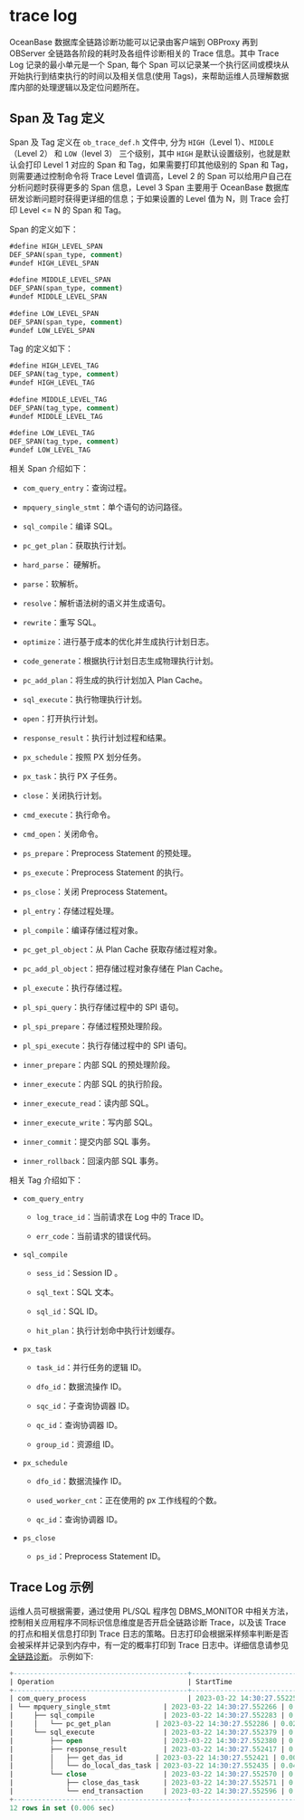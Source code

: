 # trace log

OceanBase 数据库全链路诊断功能可以记录由客户端到 OBProxy 再到 OBServer 全链路各阶段的耗时及各组件诊断相关的 Trace 信息。其中 Trace Log 记录的最小单元是一个 Span, 每个 Span 可以记录某一个执行区间或模块从开始执行到结束执行的时间以及相关信息(使用 Tags)，来帮助运维人员理解数据库内部的处理逻辑以及定位问题所在。

## Span 及 Tag 定义

Span 及 Tag 定义在 `ob_trace_def.h` 文件中, 分为 `HIGH`（Level 1）、`MIDDLE`（Level 2） 和 `LOW`（level 3） 三个级别，其中 `HIGH` 是默认设置级别，也就是默认会打印 Level 1 对应的 Span 和 Tag，如果需要打印其他级别的 Span 和 Tag，则需要通过控制命令将 Trace Level 值调高，Level 2 的 Span 可以给用户自己在分析问题时获得更多的 Span 信息，Level 3 Span 主要用于 OceanBase 数据库研发诊断问题时获得更详细的信息；于如果设置的 Level 值为 N，则 Trace 会打印 Level <= N 的 Span 和 Tag。

Span 的定义如下：

```sql
#define HIGH_LEVEL_SPAN
DEF_SPAN(span_type, comment)
#undef HIGH_LEVEL_SPAN
    
#define MIDDLE_LEVEL_SPAN
DEF_SPAN(span_type, comment)
#undef MIDDLE_LEVEL_SPAN
    
#define LOW_LEVEL_SPAN
DEF_SPAN(span_type, comment)
#undef LOW_LEVEL_SPAN
```

Tag 的定义如下：

```sql
#define HIGH_LEVEL_TAG
DEF_SPAN(tag_type, comment)
#undef HIGH_LEVEL_TAG
    
#define MIDDLE_LEVEL_TAG
DEF_SPAN(tag_type, comment)
#undef MIDDLE_LEVEL_TAG
    
#define LOW_LEVEL_TAG
DEF_SPAN(tag_type, comment)
#undef LOW_LEVEL_TAG
```

相关 Span 介绍如下：

* `com_query_entry`：查询过程。

* `mpquery_single_stmt`：单个语句的访问路径。

* `sql_compile`：编译 SQL。

* `pc_get_plan`：获取执行计划。

* `hard_parse`： 硬解析。

* `parse`：软解析。

* `resolve`：解析语法树的语义并生成语句。

* `rewrite`：重写 SQL。

* `optimize`：进行基于成本的优化并生成执行计划日志。

* `code_generate`：根据执行计划日志生成物理执行计划。

* `pc_add_plan`：将生成的执行计划加入 Plan Cache。

* `sql_execute`：执行物理执行计划。

* `open`：打开执行计划。

* `response_result`：执行计划过程和结果。

* `px_schedule`：按照 PX 划分任务。

* `px_task`：执行 PX 子任务。

* `close`：关闭执行计划。

* `cmd_execute`：执行命令。

* `cmd_open`：关闭命令。

* `ps_prepare`：Preprocess Statement 的预处理。

* `ps_execute`：Preprocess Statement 的执行。

* `ps_close`：关闭 Preprocess Statement。

* `pl_entry`：存储过程处理。

* `pl_compile`：编译存储过程对象。

* `pc_get_pl_object`：从 Plan Cache 获取存储过程对象。

* `pc_add_pl_object`：把存储过程对象存储在 Plan Cache。

* `pl_execute`：执行存储过程。

* `pl_spi_query`：执行存储过程中的 SPI 语句。

* `pl_spi_prepare`：存储过程预处理阶段。

* `pl_spi_execute`：执行存储过程中的 SPI 语句。

* `inner_prepare`：内部 SQL 的预处理阶段。

* `inner_execute`：内部 SQL 的执行阶段。

* `inner_execute_read`：读内部 SQL。

* `inner_execute_write`：写内部 SQL。

* `inner_commit`：提交内部 SQL 事务。

* `inner_rollback`：回滚内部 SQL 事务。

相关 Tag 介绍如下：

* `com_query_entry`

  * `log_trace_id`：当前请求在 Log 中的 Trace ID。

  * `err_code`：当前请求的错误代码。

* `sql_compile`

  * `sess_id`：Session ID 。

  * `sql_text`：SQL 文本。

  * `sql_id`：SQL ID。

  * `hit_plan`：执行计划命中执行计划缓存。

* `px_task`

  * `task_id`：并行任务的逻辑 ID。

  * `dfo_id`：数据流操作 ID。

  * `sqc_id`：子查询协调器 ID。

  * `qc_id`：查询协调器 ID。

  * `group_id`：资源组 ID。

* `px_schedule`

  * `dfo_id`：数据流操作 ID。

  * `used_worker_cnt`：正在使用的 px 工作线程的个数。

  * `qc_id`：查询协调器 ID。

* `ps_close`

  * `ps_id`：Preprocess Statement ID。

## Trace Log 示例

运维人员可根据需要，通过使用 PL/SQL 程序包 DBMS_MONITOR 中相关方法，控制相关应用程序不同标识信息维度是否开启全链路诊断 Trace，以及该 Trace 的打点和相关信息打印到 Trace 日志的策略。日志打印会根据采样频率判断是否会被采样并记录到内存中，有一定的概率打印到 Trace 日志中。详细信息请参见 [全链路诊断](../../../../600.manage/900.daily-inspection/900.full-link-detection/100.full-link-diagnosis-overview.md)。
示例如下:

```sql
+-------------------------------------------+----------------------------+------------+
| Operation                                 | StartTime                  | ElapseTime |
+-------------------------------------------+----------------------------+------------+
| com_query_process                         | 2023-03-22 14:30:27.552259 | 0.405 ms   |
| └── mpquery_single_stmt             | 2023-03-22 14:30:27.552266 | 0.386 ms   |
|     ├── sql_compile                 | 2023-03-22 14:30:27.552283 | 0.083 ms   |
|     │   └── pc_get_plan           | 2023-03-22 14:30:27.552286 | 0.025 ms   |
|     └── sql_execute                 | 2023-03-22 14:30:27.552379 | 0.242 ms   |
|         ├── open                    | 2023-03-22 14:30:27.552380 | 0.024 ms   |
|         ├── response_result         | 2023-03-22 14:30:27.552417 | 0.140 ms   |
|         │   ├── get_das_id        | 2023-03-22 14:30:27.552421 | 0.000 ms   |
|         │   └── do_local_das_task | 2023-03-22 14:30:27.552435 | 0.049 ms   |
|         └── close                   | 2023-03-22 14:30:27.552570 | 0.039 ms   |
|             ├── close_das_task      | 2023-03-22 14:30:27.552571 | 0.012 ms   |
|             └── end_transaction     | 2023-03-22 14:30:27.552596 | 0.003 ms   |
+-------------------------------------------+----------------------------+------------+
12 rows in set (0.006 sec)
```
